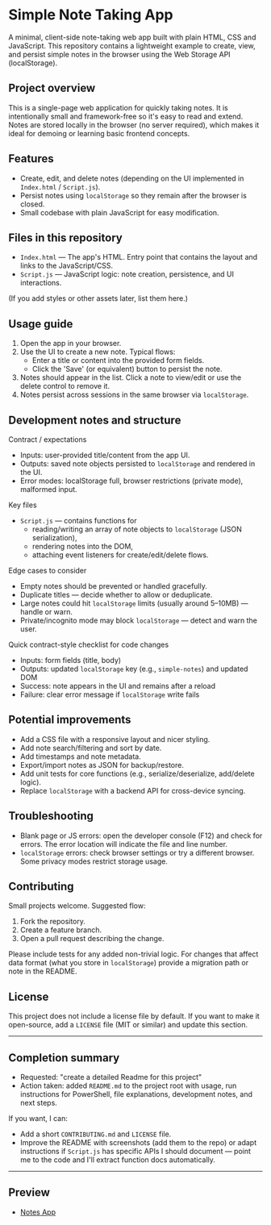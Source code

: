# Simple Note Taking App

A minimal, client-side note-taking web app built with plain HTML, CSS and JavaScript. This repository contains a lightweight example to create, view, and persist simple notes in the browser using the Web Storage API (localStorage).

## Project overview

This is a single-page web application for quickly taking notes. It is intentionally small and framework-free so it's easy to read and extend. Notes are stored locally in the browser (no server required), which makes it ideal for demoing or learning basic frontend concepts.

## Features

- Create, edit, and delete notes (depending on the UI implemented in `Index.html` / `Script.js`).
- Persist notes using `localStorage` so they remain after the browser is closed.
- Small codebase with plain JavaScript for easy modification.

## Files in this repository

- `Index.html` — The app's HTML. Entry point that contains the layout and links to the JavaScript/CSS.
- `Script.js` — JavaScript logic: note creation, persistence, and UI interactions.

(If you add styles or other assets later, list them here.)

## Usage guide

1. Open the app in your browser.
2. Use the UI to create a new note. Typical flows:
   - Enter a title or content into the provided form fields.
   - Click the 'Save' (or equivalent) button to persist the note.
3. Notes should appear in the list. Click a note to view/edit or use the delete control to remove it.
4. Notes persist across sessions in the same browser via `localStorage`.

## Development notes and structure

Contract / expectations

- Inputs: user-provided title/content from the app UI.
- Outputs: saved note objects persisted to `localStorage` and rendered in the UI.
- Error modes: localStorage full, browser restrictions (private mode), malformed input.

Key files

- `Script.js` — contains functions for
  - reading/writing an array of note objects to `localStorage` (JSON serialization),
  - rendering notes into the DOM,
  - attaching event listeners for create/edit/delete flows.

Edge cases to consider

- Empty notes should be prevented or handled gracefully.
- Duplicate titles — decide whether to allow or deduplicate.
- Large notes could hit `localStorage` limits (usually around 5–10MB) — handle or warn.
- Private/incognito mode may block `localStorage` — detect and warn the user.

Quick contract-style checklist for code changes

- Inputs: form fields (title, body)
- Outputs: updated `localStorage` key (e.g., `simple-notes`) and updated DOM
- Success: note appears in the UI and remains after a reload
- Failure: clear error message if `localStorage` write fails

## Potential improvements

- Add a CSS file with a responsive layout and nicer styling.
- Add note search/filtering and sort by date.
- Add timestamps and note metadata.
- Export/import notes as JSON for backup/restore.
- Add unit tests for core functions (e.g., serialize/deserialize, add/delete logic).
- Replace `localStorage` with a backend API for cross-device syncing.

## Troubleshooting

- Blank page or JS errors: open the developer console (F12) and check for errors. The error location will indicate the file and line number.
- `localStorage` errors: check browser settings or try a different browser. Some privacy modes restrict storage usage.

## Contributing

Small projects welcome. Suggested flow:

1. Fork the repository.
2. Create a feature branch.
3. Open a pull request describing the change.

Please include tests for any added non-trivial logic. For changes that affect data format (what you store in `localStorage`) provide a migration path or note in the README.

## License

This project does not include a license file by default. If you want to make it open-source, add a `LICENSE` file (MIT or similar) and update this section.

---

## Completion summary

- Requested: "create a detailed Readme for this project"
- Action taken: added `README.md` to the project root with usage, run instructions for PowerShell, file explanations, development notes, and next steps.

If you want, I can:

- Add a short `CONTRIBUTING.md` and `LICENSE` file.
- Improve the README with screenshots (add them to the repo) or adapt instructions if `Script.js` has specific APIs I should document — point me to the code and I'll extract function docs automatically.

---

## Preview 

- [Notes App]( https://haseebjaved4212.github.io/Simple-Note-Taking-App/)
